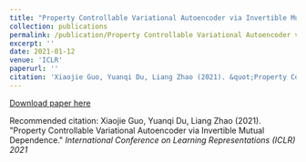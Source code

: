 ```yaml
---
title: "Property Controllable Variational Autoencoder via Invertible Mutual Dependence"
collection: publications
permalink: /publication/Property Controllable Variational Autoencoder via Invertible Mutual Dependence
excerpt: ''
date: 2021-01-12
venue: 'ICLR'
paperurl: ''
citation: 'Xiaojie Guo, Yuanqi Du, Liang Zhao (2021). &quot;Property Controllable Variational Autoencoder via Invertible Mutual Dependence.&quot; <i>International Conference on Learning Representations (ICLR) 2021</i>'
---
```


[Download paper here]()

Recommended citation: Xiaojie Guo, Yuanqi Du, Liang Zhao (2021). &quot;Property Controllable Variational Autoencoder via Invertible Mutual Dependence.&quot; <i>International Conference on Learning Representations (ICLR) 2021</i>
